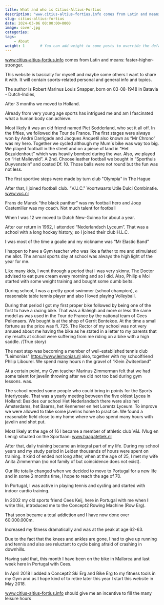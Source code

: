 ```yaml
---
title: What and who is Citius-Altius-Fortius
description: "www.citius-altius-fortius.info comes from Latin and means: faster-higher-stronger."
slug: citius-altius-fortius
date: 2024-03-06 00:00:00+0000
image: cover.jpg
categories:
tags:
    - About
weight: 1       # You can add weight to some posts to override the default sorting (date descending)
---
```


www.citius-altius-fortius.info  comes from Latin and means: faster-higher-stronger.

This website is basically for myself and maybe some others I want to share it with. It will contain sports-related personal and general info and topics.

 
The author is Robert Marinus Louis Snapper, born on 03-08-1948 in Batavia -  Dutch-Indies,

After 3 months we moved to Holland.

Already from very young age sports has intrigued me and am I fascinated what a human body can achieve.

Most likely it was an old friend named Piet Sodderland, who set it all off. In the fifties, we followed the Tour de France. The first stages were always won by André Darrigade and Jacques Anquetil also known as “Mr Chrono” was my hero. Together we cycled although my Mum´s bike was way too big. We played football in the street and on a piece of land in “Het Bezuidenhout” which was heavily bombed during the war. Also, we played on “Het Malieveld”. A 2nd. Choose leather football we bought in “Sporthuis Duyvenstein” and costed Df. 10. Those balls were not round but the fun was not less.

 
The first sportive steps were made  by turn club  "Olympia" in The Hague

After that, I joined football club.  "V.U.C." Voortwaarts Utile Dulci Combinatie. www.vuc.nl

Frans de Munck “the black panther”  was my football hero and Joop Castemiller was my coach. Not much talent for football

 
When I was 12 we moved to Dutch New-Guinea for about a year.

After our return in 1962, I attended  “Nederlandsch Lyceum”. That was a school with a long hockey history, so I joined their club H.L.C. 

I was most of the time a goalie and my nickname was “Mr Elastic Band”

I happen to have a Gym teacher who was like a father to me and stimulated me allot. The annual sports day at school was always the high light of the year for me.

 
Like many kids, I went through a period that  I was very skinny. The Doctor advised to eat pure cream every morning and so I did. Also, Philip e Moi started with some weight training and bought some dumb belts.

 
During school, I was a pretty good swimmer (school champion), a reasonable table tennis player and also I loved playing Volleyball.

 
During that period I got my first proper bike followed by being one of the first to have a racing bike. That was a Raleigh and more or less the same model as was used in the Tour de France by the national team of Cees Pellenaers. We bought is at the shop of Gerrit Bontekoe. At the time a small fortune as the price was fl. 725. The Rector of my school was not very amused about me having the bike as he stated in a letter to my parents that my results at school were suffering from me riding on a bike with a high saddle. /(True story)

 
The next step was becoming a member of well-established tennis club "Leimonias" https://www.leimonias.nl also, together with my schoolfriend  Philip Libourel.  We spend many hours n the gravel of “Klein Zwitserland” 

At a certain point, my Gym teacher Marinus Zimmerman felt that we had some talent for javelin throwing after we did not too bad during gym lessons. was.

The school needed some people who could bring in points for the Sports Interlyceale. That was a yearly meeting between the five oldest Lycea in Holland:  Besides our school Het Nederlandsch there were also het Amsterdams, het Baarns, het Kennemer en het Lorentz Lyceum.  To improve we were allowed to take some javelins home to practice. We found a reasonable field close to my home where we also spend many hours with javelin and shot put.

 
Most likely at the age of 16 I became a member of athletic club V&L (Vlug en Lenig) situated on the Sportlaan: www.haagatetiek.nl

After that, daily training became an integral part of my life. During my school years and my study period in Leiden thousands of hours were spent on training.  It kind of ended not long after, when at the age of 25,  I met my wife Anita Zimmerman (no not family of but coincidence does not exist).

 
Our life totally changed when we decided to move to Portugal for a new life and in some 2 months time, I hope to reach the age of 70.

In Portugal, I was active in playing tennis and cycling and started with indoor cardio training.

 

In 2002 my old sports friend Cees Keij, here in Portugal with me when I write this, introduced me to the Concept2 Rowing Machine (Row Erg).

That soon became a total addiction and I have now done over 60.000.000m.  

Increased my fitness dramatically and was at the peak at age 62-63.

 
Due to the fact that the knees and ankles are gone, I had to give up running and tennis and also are reluctant to cycle being afraid of crashing in downhills.

Having said that, this month I have been on the bike in Mallorca and last week here in Portugal with Cees.

 
In April 2018 I added a Concept2  Ski Erg and Bike Erg to my fitness tools in my Gym and as I hope kind of to retire later this year I start this website in May 2018.

www.citius-altius-fortius.info should give me an incentive to fill the many leisure hours  